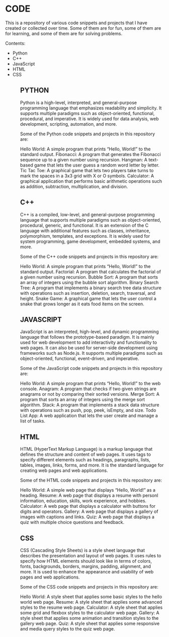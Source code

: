 <h1>CODE</h1>
This is a repository of various code snippets and projects that I have created or collected over time. Some of them are for fun, some of them are for learning, and some of them are for solving problems.

Contents:
<ul>
<li>Python</li>
<li>C++</li>
<li>JavaScript</li>
<li>HTML</li>
<li>CSS</li>
<ul/>

<h2>PYTHON</h2>
Python is a high-level, interpreted, and general-purpose programming language that emphasizes readability and simplicity. It supports multiple paradigms such as object-oriented, functional, procedural, and imperative. It is widely used for data analysis, web development, scripting, automation, and more.

Some of the Python code snippets and projects in this repository are:

Hello World: A simple program that prints “Hello, World!” to the standard output.
Fibonacci: A program that generates the Fibonacci sequence up to a given number using recursion.
Hangman: A text-based game that lets the user guess a random word letter by letter.
Tic Tac Toe: A graphical game that lets two players take turns to mark the spaces in a 3x3 grid with X or O symbols.
Calculator: A graphical application that performs basic arithmetic operations such as addition, subtraction, multiplication, and division.

<h2>C++</h2>

C++ is a compiled, low-level, and general-purpose programming language that supports multiple paradigms such as object-oriented, procedural, generic, and functional. It is an extension of the C language with additional features such as classes, inheritance, polymorphism, templates, and exceptions. It is widely used for system programming, game development, embedded systems, and more.

Some of the C++ code snippets and projects in this repository are:

Hello World: A simple program that prints “Hello, World!” to the standard output.
Factorial: A program that calculates the factorial of a given number using recursion.
Bubble Sort: A program that sorts an array of integers using the bubble sort algorithm.
Binary Search Tree: A program that implements a binary search tree data structure with operations such as insertion, deletion, search, traversal, and height.
Snake Game: A graphical game that lets the user control a snake that grows longer as it eats food items on the screen.

<h2>JAVASCRIPT</h2>

JavaScript is an interpreted, high-level, and dynamic programming language that follows the prototype-based paradigm. It is mainly used for web development to add interactivity and functionality to web pages. It can also be used for server-side development using frameworks such as Node.js. It supports multiple paradigms such as object-oriented, functional, event-driven, and imperative.

Some of the JavaScript code snippets and projects in this repository are:

Hello World: A simple program that prints “Hello, World!” to the web console.
Anagram: A program that checks if two given strings are anagrams or not by comparing their sorted versions.
Merge Sort: A program that sorts an array of integers using the merge sort algorithm.
Stack: A program that implements a stack data structure with operations such as push, pop, peek, isEmpty, and size.
Todo List App: A web application that lets the user create and manage a list of tasks.

<h2>HTML</h2>

HTML (HyperText Markup Language) is a markup language that defines the structure and content of web pages. It uses tags to specify different elements such as headings, paragraphs, lists, tables, images, links, forms, and more. It is the standard language for creating web pages and web applications.

Some of the HTML code snippets and projects in this repository are:

Hello World: A simple web page that displays “Hello, World!” as a heading.
Resume: A web page that displays a resume with personl information, education, skills, work experience, and hobbies.
Calculator: A web page that displays a calculator with buttons for digits and operators.
Gallery: A web page that displays a gallery of images with captions and links.
Quiz: A web page that displays a quiz with multiple choice questions and feedback.

<h2>CSS</h2>

CSS (Cascading Style Sheets) is a style sheet language that describes the presentation and layout of web pages. It uses rules to specify how HTML elements should look like in terms of colors, fonts, backgrounds, borders, margins, padding, alignment, and more. It is used to enhance the appearance and usability of web pages and web applications.

Some of the CSS code snippets and projects in this repository are:

Hello World: A style sheet that applies some basic styles to the hello world web page.
Resume: A style sheet that applies some advanced styles to the resume web page.
Calculator: A style sheet that applies some grid and flexbox styles to the calculator web page.
Gallery: A style sheet that applies some animation and transition styles to the gallery web page.
Quiz: A style sheet that applies some responsive and media query styles to the quiz web page.
